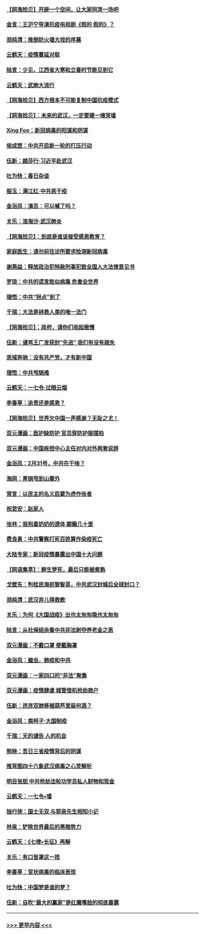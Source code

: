 #### [【网海拾贝】开辟一个空间，让大家同哭一场吧](../pages/nsc993/n11942165.md?t=03160431) 
#### [金言：王沪宁导演抗疫电视剧《假的 假的》？](../pages/nsc993/n11941510.md?t=03160431) 
#### [郑纯清：推倒防火墙大戏的序幕](../pages/nsc993/n11940838.md?t=03160431) 
#### [云鹤天：疫情蔓延对联](../pages/nsc993/n11940579.md?t=03160431) 
#### [陆言：少见，江西省大寒和立春时节能见到它](../pages/nsc993/n11939983.md?t=03160431) 
#### [云鹤天：武肺大流行](../pages/nsc993/n11939902.md?t=03160431) 
#### [【网海拾贝】西方根本不可能复制中国抗疫模式](../pages/nsc993/n11939725.md?t=03160431) 
#### [【网海拾贝】：未来的武汉，一定要建一堵哭墙](../pages/nsc993/n11938684.md?t=03160431) 
#### [Xing Foo：新冠病毒的阳谋和阴谋](../pages/nsc993/n11936086.md?t=03160431) 
#### [侯成罡：中共开启新一轮的打压行动](../pages/nsc993/n11935730.md?t=03160431) 
#### [伍新：踏莎行‧习近平赴武汉](../pages/nsc993/n11935157.md?t=03160431) 
#### [吐为快：春日杂谈](../pages/nsc993/n11934776.md?t=03160431) 
#### [振玉：满江红‧中共恶于疫](../pages/nsc993/n11934647.md?t=03160431) 
#### [金浴凤：演员：可以喊了吗？](../pages/nsc993/n11934602.md?t=03160431) 
#### [关乐：浪淘沙·武汉肺炎](../pages/nsc993/n11931792.md?t=03160431) 
#### [【网海拾贝】：到底是谁该接受感恩教育？](../pages/nsc993/n11931552.md?t=03160431) 
#### [家庭医生：请勿前往诊所要求检测新冠病毒](../pages/nsc993/n11929190.md?t=03160431) 
#### [谢燕益：释放政治犯特赦刑事犯致全国人大法律意见书](../pages/nsc993/n11928978.md?t=03160431) 
#### [罗琼：中共的谎言胜似病毒 危害全世界](../pages/nsc993/n11922636.md?t=03160431) 
#### [理悟：中共“拐点”到了](../pages/nsc993/n11928496.md?t=03160431) 
#### [千瑞：大法是拯救人类的唯一法门](../pages/nsc993/n11927637.md?t=03160431) 
#### [【网海拾贝】：政府，请你们收起傲慢](../pages/nsc993/n11926932.md?t=03160431) 
#### [伍新：谩骂王广发获封“先进” 我们有没有疏失](../pages/nsc993/n11926101.md?t=03160431) 
#### [思域奔驰：没有共产党，才有新中国](../pages/nsc993/n11926058.md?t=03160431) 
#### [理悟：中共甩锅难](../pages/nsc993/n11925355.md?t=03160431) 
#### [云鹤天：一七令·过眼云烟](../pages/nsc993/n11925284.md?t=03160431) 
#### [李春草：追责还是感恩？](../pages/nsc993/n11925274.md?t=03160431) 
#### [【网海拾贝】世界欠中国一声感谢？无耻之尤！](../pages/nsc993/n11925239.md?t=03160431) 
#### [双元漫画：医护缺防护 官员穿防护服摆拍](../pages/nsc993/n11923899.md?t=03160431) 
#### [双元漫画：中国疾控中心主任对内对外两套说辞](../pages/nsc993/n11921994.md?t=03160431) 
#### [金浴凤：2月31号，中共在干啥？](../pages/nsc993/n11922706.md?t=03160431) 
#### [海网：黑锅甩到山寨外](../pages/nsc993/n11922688.md?t=03160431) 
#### [常言：以民主的名义启蒙为虎作伥者](../pages/nsc993/n11922217.md?t=03160431) 
#### [祝君安：赵家人](../pages/nsc993/n11922209.md?t=03160431) 
#### [张林：我抱着奶奶的遗体 颠簸几十里](../pages/nsc993/n11920945.md?t=03160431) 
#### [费良勇：中共警察打死百姓算作染疫死亡](../pages/nsc993/n11919264.md?t=03160431) 
#### [大陆专家：新冠疫情暴露出中国十大问题](../pages/nsc993/n11919187.md?t=03160431) 
#### [【网语集萃】：醉生梦死，最后只能被煮熟](../pages/nsc993/n11918994.md?t=03160431) 
#### [戈壁东：判桂民海抓黎智英，中共武汉封城后全球封口？](../pages/nsc993/n11917982.md?t=03160431) 
#### [郑纯清：武汉弃儿得救歌](../pages/nsc993/n11917881.md?t=03160431) 
#### [关乐：为何《大国战疫》出也太匆匆隐也太匆匆](../pages/nsc993/n11917792.md?t=03160431) 
#### [陆言：从社保结余看中共非法剥夺养老金之恶](../pages/nsc993/n11917084.md?t=03160431) 
#### [双元漫画：不戴口罩 便戴胸罩](../pages/nsc993/n11916447.md?t=03160431) 
#### [金浴凤：蝗虫，肺疫和中共](../pages/nsc993/n11916904.md?t=03160431) 
#### [双元漫画：一家四口的“非法”聚集](../pages/nsc993/n11916378.md?t=03160431) 
#### [双元漫画：疫情肆虐 城管借机抢劫商户](../pages/nsc993/n11916310.md?t=03160431) 
#### [伍新：连连双肺移植葫芦里装何酒？](../pages/nsc993/n11913667.md?t=03160431) 
#### [金浴凤：南柯子·大国制疫](../pages/nsc993/n11913657.md?t=03160431) 
#### [千瑞：天的谴告  人的机会](../pages/nsc993/n11913309.md?t=03160431) 
#### [勉映：吾日三省疫情背后的阴谋](../pages/nsc993/n11913079.md?t=03160431) 
#### [推背图四十六象武汉病毒之心灵解析](../pages/nsc993/n11911761.md?t=03160431) 
#### [明目张胆 中共抢劫法轮功学员私人财物和现金](../pages/nsc993/n11910262.md?t=03160431) 
#### [云鹤天：一七令▪墙](../pages/nsc993/n11910627.md?t=03160431) 
#### [独行侠：国士无双 与郭泉先生相知小记](../pages/nsc993/n11910613.md?t=03160431) 
#### [林泉：铲除世界最后的黑暗势力](../pages/nsc993/n11909320.md?t=03160431) 
#### [云鹤天：《七律▪长征》再解](../pages/nsc993/n11909327.md?t=03160431) 
#### [关乐：有口皆罩这一捂](../pages/nsc993/n11908393.md?t=03160431) 
#### [李春草：官状病毒的临床表现](../pages/nsc993/n11908339.md?t=03160431) 
#### [吐为快：中国梦是谁的梦？](../pages/nsc993/n11906564.md?t=03160431) 
#### [伍新：自吹“最大的赢家”是红魔嘴脸的彻底暴露](../pages/nsc993/n11906407.md?t=03160431) 

----
#### [ >>> 更早内容 <<< ](../indexes/nsc993-earlier.md)
